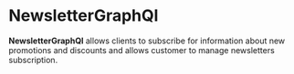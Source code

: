 # NewsletterGraphQl

**NewsletterGraphQl** allows clients to subscribe for information about new promotions and discounts and allows customer to manage newsletters subscription.
